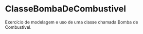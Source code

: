 # ClasseBombaDeCombustivel
Exercício de modelagem e uso de uma classe chamada Bomba de Combustivel.
